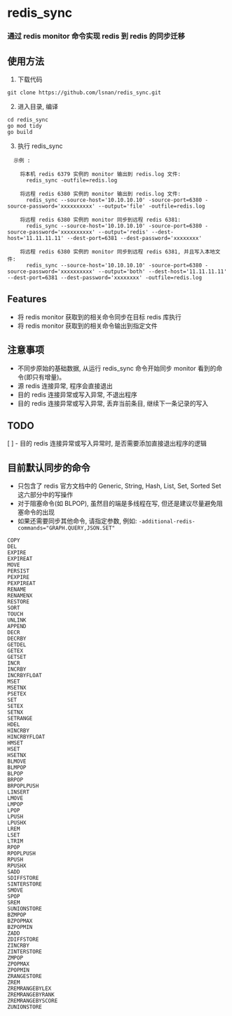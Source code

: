 # redis_sync

### 通过 redis monitor 命令实现 redis 到 redis 的同步迁移

## 使用方法

1. 下载代码

```
git clone https://github.com/lsnan/redis_sync.git
```

2. 进入目录, 编译

```
cd redis_sync
go mod tidy
go build
```

3. 执行 redis_sync 

```
  示例 : 

    将本机 redis 6379 实例的 monitor 输出到 redis.log 文件:
	  redis_sync -outfile=redis.log

    将远程 redis 6380 实例的 monitor 输出到 redis.log 文件:
	  redis_sync --source-host='10.10.10.10' -source-port=6380 -source-password='xxxxxxxxxx' --output='file' -outfile=redis.log

    将远程 redis 6380 实例的 monitor 同步到远程 redis 6381:
	  redis_sync --source-host='10.10.10.10' -source-port=6380 -source-password='xxxxxxxxxx' --output='redis' --dest-host='11.11.11.11' --dest-port=6381 --dest-password='xxxxxxxx'

    将远程 redis 6380 实例的 monitor 同步到远程 redis 6381, 并且写入本地文件:
	  redis_sync --source-host='10.10.10.10' -source-port=6380 -source-password='xxxxxxxxxx' --output='both' --dest-host='11.11.11.11' --dest-port=6381 --dest-password='xxxxxxxx' -outfile=redis.log
```

## Features

- 将 redis monitor 获取到的相关命令同步在目标 redis 库执行
- 将 redis monitor 获取到的相关命令输出到指定文件 

## 注意事项

- 不同步原始的基础数据, 从运行 redis_sync 命令开始同步 monitor 看到的命令(即只有增量)。
- 源 redis 连接异常, 程序会直接退出
- 目的 redis 连接异常或写入异常, 不退出程序
- 目的 redis 连接异常或写入异常, 丢弃当前条目, 继续下一条记录的写入

## TODO

[ ] - 目的 redis 连接异常或写入异常时, 是否需要添加直接退出程序的逻辑


## 目前默认同步的命令

- 只包含了 redis 官方文档中的 Generic, String, Hash, List, Set, Sorted Set 这六部分中的写操作
- 对于阻塞命令(如 BLPOP), 虽然目的端是多线程在写, 但还是建议尽量避免阻塞命令的出现
- 如果还需要同步其他命令, 请指定参数, 例如: `-additional-redis-commands="GRAPH.QUERY,JSON.SET"`

```
COPY
DEL
EXPIRE
EXPIREAT
MOVE
PERSIST
PEXPIRE
PEXPIREAT
RENAME
RENAMENX
RESTORE
SORT
TOUCH
UNLINK
APPEND
DECR
DECRBY
GETDEL
GETEX
GETSET
INCR
INCRBY
INCRBYFLOAT
MSET
MSETNX
PSETEX
SET
SETEX
SETNX
SETRANGE
HDEL
HINCRBY
HINCRBYFLOAT
HMSET
HSET
HSETNX
BLMOVE
BLMPOP
BLPOP
BRPOP
BRPOPLPUSH
LINSERT
LMOVE
LMPOP
LPOP
LPUSH
LPUSHX
LREM
LSET
LTRIM
RPOP
RPOPLPUSH
RPUSH
RPUSHX
SADD
SDIFFSTORE
SINTERSTORE
SMOVE
SPOP
SREM
SUNIONSTORE
BZMPOP
BZPOPMAX
BZPOPMIN
ZADD
ZDIFFSTORE
ZINCRBY
ZINTERSTORE
ZMPOP
ZPOPMAX
ZPOPMIN
ZRANGESTORE
ZREM
ZREMRANGEBYLEX
ZREMRANGEBYRANK
ZREMRANGEBYSCORE
ZUNIONSTORE
```